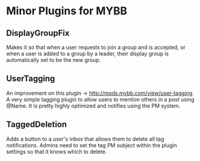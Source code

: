 # Minor Plugins for MYBB

## DisplayGroupFix
Makes it so that when a user requests to join a group and is accepted, or when a user is added to a group by a leader, their display group is automatically set to be the new group.

## UserTagging
An improvement on this plugin -> http://mods.mybb.com/view/user-tagging.  A very simple tagging plugin to allow users to mention others in a post using @Name.  It is pretty highly optimized and notifies using the PM system.

## TaggedDeletion
Adds a button to a user's inbox that allows them to delete all tag notifications.  Admins need to set the tag PM subject within the plugin settings so that it knows which to delete.
